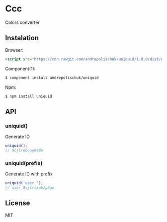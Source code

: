 # Ccc

  Colors converter

## Instalation

  Browser:

```html
<script src="https://cdn.rawgit.com/andrepolischuk/uniquid/1.0.0/dist/uniquid.min.js"></script>
```

  Component(1):

```sh
$ component install andrepolischuk/uniquid
```

  Npm:

```sh
$ npm install uniquid
```

## API

### uniquid()

  Generate ID

```js
uniquid();
// 8cjlrebouy048o
```

### uniquid(prefix)

  Generate ID with prefix

```js
uniquid('user_');
// user_8cjlrixab2g4go
```

## License

  MIT
